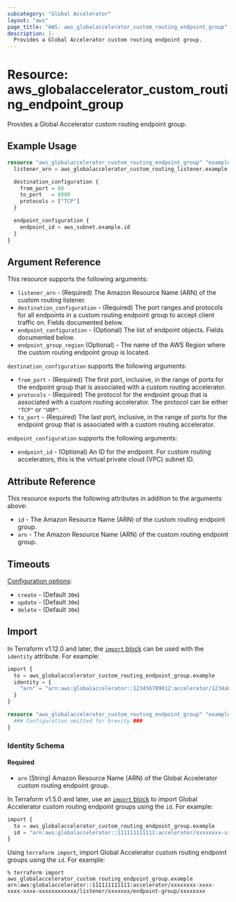 ```yaml
---
subcategory: "Global Accelerator"
layout: "aws"
page_title: "AWS: aws_globalaccelerator_custom_routing_endpoint_group"
description: |-
  Provides a Global Accelerator custom routing endpoint group.
---
```


# Resource: aws_globalaccelerator_custom_routing_endpoint_group

Provides a Global Accelerator custom routing endpoint group.

## Example Usage

```terraform
resource "aws_globalaccelerator_custom_routing_endpoint_group" "example" {
  listener_arn = aws_globalaccelerator_custom_routing_listener.example.arn

  destination_configuration {
    from_port = 80
    to_port   = 8080
    protocols = ["TCP"]
  }

  endpoint_configuration {
    endpoint_id = aws_subnet.example.id
  }
}
```

## Argument Reference

This resource supports the following arguments:

* `listener_arn` - (Required) The Amazon Resource Name (ARN) of the custom routing listener.
* `destination_configuration` - (Required) The port ranges and protocols for all endpoints in a custom routing endpoint group to accept client traffic on. Fields documented below.
* `endpoint_configuration` - (Optional) The list of endpoint objects. Fields documented below.
* `endpoint_group_region` (Optional) - The name of the AWS Region where the custom routing endpoint group is located.

`destination_configuration` supports the following arguments:

* `from_port` - (Required) The first port, inclusive, in the range of ports for the endpoint group that is associated with a custom routing accelerator.
* `protocols` - (Required) The protocol for the endpoint group that is associated with a custom routing accelerator. The protocol can be either `"TCP"` or `"UDP"`.
* `to_port` - (Required) The last port, inclusive, in the range of ports for the endpoint group that is associated with a custom routing accelerator.

`endpoint_configuration` supports the following arguments:

* `endpoint_id` - (Optional) An ID for the endpoint. For custom routing accelerators, this is the virtual private cloud (VPC) subnet ID.

## Attribute Reference

This resource exports the following attributes in addition to the arguments above:

* `id` - The Amazon Resource Name (ARN) of the custom routing endpoint group.
* `arn` - The Amazon Resource Name (ARN) of the custom routing endpoint group.

## Timeouts

[Configuration options](https://developer.hashicorp.com/terraform/language/resources/syntax#operation-timeouts):

* `create` - (Default `30m`)
* `update` - (Default `30m`)
* `delete` - (Default `30m`)

## Import


In Terraform v1.12.0 and later, the [`import` block](https://developer.hashicorp.com/terraform/language/import) can be used with the `identity` attribute. For example:

```terraform
import {
  to = aws_globalaccelerator_custom_routing_endpoint_group.example
  identity = {
    "arn" = "arn:aws:globalaccelerator::123456789012:accelerator/1234abcd-abcd-1234-abcd-1234abcdefgh/listener/0123vxyz/endpoint-group/098765zyxwvu"
  }
}

resource "aws_globalaccelerator_custom_routing_endpoint_group" "example" {
  ### Configuration omitted for brevity ###
}
```

### Identity Schema

#### Required

- `arn` (String) Amazon Resource Name (ARN) of the Global Accelerator custom routing endpoint group.

In Terraform v1.5.0 and later, use an [`import` block](https://developer.hashicorp.com/terraform/language/import) to import Global Accelerator custom routing endpoint groups using the `id`. For example:

```terraform
import {
  to = aws_globalaccelerator_custom_routing_endpoint_group.example
  id = "arn:aws:globalaccelerator::111111111111:accelerator/xxxxxxxx-xxxx-xxxx-xxxx-xxxxxxxxxxxx/listener/xxxxxxx/endpoint-group/xxxxxxxx"
}
```

Using `terraform import`, import Global Accelerator custom routing endpoint groups using the `id`. For example:

```console
% terraform import aws_globalaccelerator_custom_routing_endpoint_group.example arn:aws:globalaccelerator::111111111111:accelerator/xxxxxxxx-xxxx-xxxx-xxxx-xxxxxxxxxxxx/listener/xxxxxxx/endpoint-group/xxxxxxxx
```
